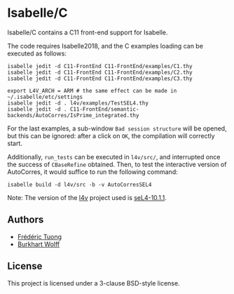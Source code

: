 # Isabelle/C

Isabelle/C contains a C11 front-end support for Isabelle.

The code requires Isabelle2018, and the C examples loading can be executed as
follows:

```console
isabelle jedit -d C11-FrontEnd C11-FrontEnd/examples/C1.thy
isabelle jedit -d C11-FrontEnd C11-FrontEnd/examples/C2.thy
isabelle jedit -d C11-FrontEnd C11-FrontEnd/examples/C3.thy
```

```console
export L4V_ARCH = ARM # the same effect can be made in ~/.isabelle/etc/settings
isabelle jedit -d . l4v/examples/TestSEL4.thy
isabelle jedit -d . C11-FrontEnd/semantic-backends/AutoCorres/IsPrime_integrated.thy
```

For the last examples, a sub-window ``Bad session structure`` will be opened,
but this can be ignored: after a click on ``OK``, the compilation will
correctly start.

Additionally, ``run_tests`` can be executed in ``l4v/src/``, and interrupted
once the success of ``CBaseRefine`` obtained. Then, to test the interactive
version of AutoCorres, it would suffice to run the following command:
```console
isabelle build -d l4v/src -b -v AutoCorresSEL4
```

Note: The version of the [l4v](https://github.com/seL4/l4v/) project used is
[seL4-10.1.1](https://github.com/seL4/l4v/releases/tag/seL4-10.1.1).

## Authors
* [Frédéric Tuong](https://www.lri.fr/~ftuong/)
* [Burkhart Wolff](https://www.lri.fr/~wolff/)

## License
This project is licensed under a 3-clause BSD-style license.
